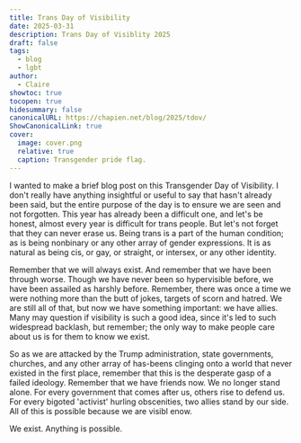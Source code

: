 ```yaml
---
title: Trans Day of Visibility
date: 2025-03-31
description: Trans Day of Visiblity 2025
draft: false
tags:
  - blog
  - lgbt
author:
  - Claire
showtoc: true
tocopen: true
hidesummary: false
canonicalURL: https://chapien.net/blog/2025/tdov/
ShowCanonicalLink: true
cover:
  image: cover.png
  relative: true
  caption: Transgender pride flag.
---
```

I wanted to make a brief blog post on this Transgender Day of Visibility. I don't really have anything insightful or useful to say that hasn't already been said, but the entire purpose of the day is to ensure we are seen and not forgotten. This year has already been a difficult one, and let's be honest, almost every year is difficult for trans people. But let's not forget that they can never erase us. Being trans is a part of the human condition; as is being nonbinary or any other array of gender expressions. It is as natural as being cis, or gay, or straight, or intersex, or any other identity. 

Remember that we will always exist. And remember that we have been through worse. Though we have never been so hypervisible before, we have been assailed as harshly before. Remember, there was once a time we were nothing more than the butt of jokes, targets of scorn and hatred. We are still all of that, but now we have something important: we have allies. Many may question if visibility is such a good idea, since it's led to such widespread backlash, but remember; the only way to make people care about us is for them to know we exist.

So as we are attacked by the Trump administration, state governments, churches, and any other array of has-beens clinging onto a world that never existed in the first place, remember that this is the desperate gasp of a failed ideology. Remember that we have friends now. We no longer stand alone. For every government that comes after us, others rise to defend us. For every bigoted 'activist' hurling obscenities, two allies stand by our side. All of this is possible because we are visibl enow.

We exist. Anything is possible. 
